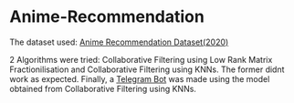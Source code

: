 # Anime-Recommendation

The dataset used: [Anime Recommendation Dataset(2020)](https://www.kaggle.com/hernan4444/anime-recommendation-database-2020)

2 Algorithms were tried: Collaborative Filtering using Low Rank Matrix Fractionilisation and Collaborative Filtering using KNNs. The former didnt work as expected.
Finally, a [Telegram Bot](http://t.me/animerecobot) was made using the model obtained from Collaborative Filtering using KNNs.
